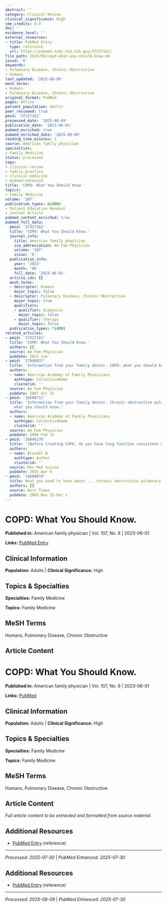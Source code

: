 ```yaml
---
abstract: ''
category: Clinical Review
clinical_significance: High
cme_credits: 0.0
doi: ''
evidence_level: ''
external_resources:
- title: PubMed Entry
  type: reference
  url: https://pubmed.ncbi.nlm.nih.gov/37327162/
file_path: 2023/06/copd-what-you-should-know.md
issue: '6'
keywords:
- Pulmonary Disease, Chronic Obstructive
- Humans
last_updated: '2025-08-09'
mesh_terms:
- Humans
- Pulmonary Disease, Chronic Obstructive
original_format: PubMed
pages: Online
patient_population: Adults
peer_reviewed: true
pmid: '37327162'
processed_date: '2025-08-09'
publication_date: '2023-06-01'
pubmed_enriched: true
pubmed_enriched_date: '2025-08-09'
reading_time_minutes: 1
source: American family physician
specialties:
- Family Medicine
status: processed
tags:
- clinical-review
- family-practice
- clinical-medicine
- pubmed-enhanced
title: 'COPD: What You Should Know.'
topics:
- Family Medicine
volume: '107'
publication_types: &id001
- Patient Education Handout
- Journal Article
pubmed_content_enriched: true
pubmed_full_data:
  pmid: '37327162'
  title: 'COPD: What You Should Know.'
  journal_info:
    title: American family physician
    iso_abbreviation: Am Fam Physician
    volume: '107'
    issue: '6'
  publication_info:
    year: '2023'
    month: '06'
    full_date: '2023-06-01'
  article_ids: {}
  mesh_terms:
  - descriptor: Humans
    major_topic: false
  - descriptor: Pulmonary Disease, Chronic Obstructive
    major_topic: true
    qualifiers:
    - qualifier: diagnosis
      major_topic: false
    - qualifier: therapy
      major_topic: false
  publication_types: *id001
related_articles:
- pmid: '37327162'
  title: 'COPD: What You Should Know.'
  authors: []
  source: Am Fam Physician
  pubdate: 2023 Jun
- pmid: '17990837'
  title: 'Information from your family doctor. COPD: what you should know.'
  authors:
  - name: American Academy of Family Physicians
    authtype: CollectiveName
    clusterid: ''
  source: Am Fam Physician
  pubdate: 2007 Oct 15
- pmid: '16506712'
  title: 'Information from your family doctor. Chronic obstructive pulmonary disease:
    what you should know.'
  authors:
  - name: American Academy of Family Physicians
    authtype: CollectiveName
    clusterid: ''
  source: Am Fam Physician
  pubdate: 2006 Feb 15
- pmid: '26040170'
  title: '[Before treating COPD, do you have lung function consistent with this diagnosis?].'
  authors:
  - name: Blondel N
    authtype: Author
    clusterid: ''
  source: Rev Med Suisse
  pubdate: 2015 Apr 8
- pmid: '14689674'
  title: What you need to know about ... chronic obstructive pulmonary disease.
  authors: []
  source: Nurs Times
  pubdate: 2003 Nov 25-Dec 1
---
```


# COPD: What You Should Know.

**Published in:** American family physician | Vol. 107, No. 6 | 2023-06-01

**Links:** [PubMed Entry](https://pubmed.ncbi.nlm.nih.gov/37327162/)

## Clinical Information

**Population:** Adults | **Clinical Significance:** High

## Topics & Specialties

**Specialties:** Family Medicine

**Topics:** Family Medicine

## MeSH Terms

Humans, Pulmonary Disease, Chronic Obstructive

## Article Content

# COPD: What You Should Know.

**Published in:** American family physician | Vol. 107, No. 6 | 2023-06-01

**Links:** [PubMed](https://pubmed.ncbi.nlm.nih.gov/37327162/)

## Clinical Information

**Population:** Adults | **Clinical Significance:** High

## Topics & Specialties

**Specialties:** Family Medicine

**Topics:** Family Medicine

## MeSH Terms

Humans, Pulmonary Disease, Chronic Obstructive

## Article Content

*Full article content to be extracted and formatted from source material.*

## Additional Resources

- [PubMed Entry](https://pubmed.ncbi.nlm.nih.gov/37327162/) (reference)

---

*Processed: 2025-07-30* | *PubMed Enhanced: 2025-07-30*

## Additional Resources

- [PubMed Entry](https://pubmed.ncbi.nlm.nih.gov/37327162/) (reference)

---

*Processed: 2025-08-09* | *PubMed Enhanced: 2025-07-30*
